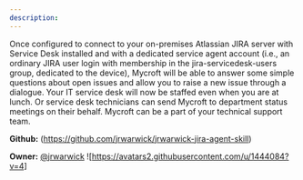 ```yaml
---
description: 
---
```

Once configured to connect to your on-premises Atlassian JIRA server with Service Desk installed and with a dedicated service agent account (i.e., an ordinary JIRA user login with membership in the jira-servicedesk-users group, dedicated to the device), Mycroft will be able to answer some simple questions about open issues and allow you to raise a new issue through a dialogue. Your IT service desk will now be staffed even when you are at lunch. Or service desk technicians can send Mycroft to department status meetings on their behalf. Mycroft can be a part of your technical support team.

**Github:** (https://github.com/jrwarwick/jrwarwick-jira-agent-skill)

**Owner:** [@jrwarwick](https://github.com/jrwarwick) ![https://avatars2.githubusercontent.com/u/1444084?v=4]

